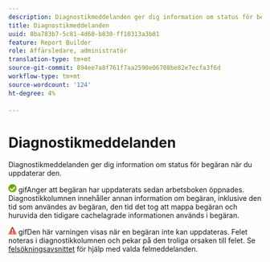 ```yaml
---
description: Diagnostikmeddelanden ger dig information om status för begäran när du uppdaterar den.
title: Diagnostikmeddelanden
uuid: 8ba783b7-5c81-4d60-b830-ff10313a3b01
feature: Report Builder
role: Affärsledare, administratör
translation-type: tm+mt
source-git-commit: 894ee7a8f761f7aa2590e06708be82e7ecfa3f6d
workflow-type: tm+mt
source-wordcount: '124'
ht-degree: 4%

---
```



# Diagnostikmeddelanden

Diagnostikmeddelanden ger dig information om status för begäran när du uppdaterar den.

![icon_notice_success.](assets/icon_notice_success.gif) gifAnger att begäran har uppdaterats sedan arbetsboken öppnades. Diagnostikkolumnen innehåller annan information om begäran, inklusive den tid som användes av begäran, den tid det tog att mappa begäran och huruvida den tidigare cachelagrade informationen används i begäran.

![icon_notice_warn.](assets/icon_notice_warn.gif) gifDen här varningen visas när en begäran inte kan uppdateras. Felet noteras i diagnostikkolumnen och pekar på den troliga orsaken till felet. Se [felsökningsavsnittet](/help/analyze/report-builder/troubleshoot.md) för hjälp med valda felmeddelanden.
